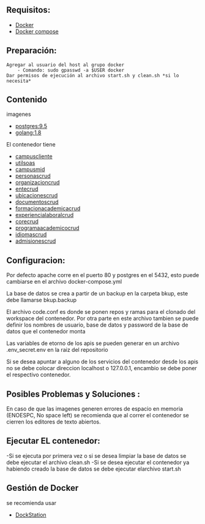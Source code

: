 ## Requisitos:

* [Docker](https://docs.docker.com/install/)
* [Docker compose](https://docs.docker.com/compose/install/)

## Preparación:

    Agregar al usuario del host al grupo docker
        - Comando: sudo gpasswd -a $USER docker
    Dar permisos de ejecución al archivo start.sh y clean.sh *si lo necesita*

## Contenido

imagenes

* [postgres:9.5](https://www.postgresql.org/docs/9.5/static/release-9-5.html)
* [golang:1.8](https://blog.golang.org/go1.8)

El contenedor tiene

* [campuscliente](https://github.com/udistrital/campus_cliente)
* [utilsoas](https://github.com/udistrital/utils_oas)
* [campusmid](https://github.com/udistrital/campus_mid)
* [personascrud](https://github.com/udistrital/personas_crud)
* [organizacioncrud](https://github.com/udistrital/organizacion_crud)
* [entecrud](https://github.com/udistrital/ente_crud)
* [ubicacionescrud](https://github.com/udistrital/ubicaciones_crud)
* [documentoscrud](https://github.com/udistrital/documentos_crud)
* [formacionacademicacrud](https://github.com/udistrital/formacion_academica_crud)
* [experiencialaboralcrud](https://github.com/udistrital/experiencia_laboral_crud)
* [corecrud](https://github.com/udistrital/core_crud)
* [programaacademicocrud](https://github.com/udistrital/programa_academico_crud)
* [idiomascrud](https://github.com/udistrital/idiomas_crud)
* [admisionescrud](https://github.com/udistrital/admisiones_crud)

## Configuracion:

Por defecto apache corre en el puerto 80 y postgres en el 5432, esto puede cambiarse en el archivo docker-compose.yml

La base de datos se crea a partir de un backup en la carpeta bkup, este debe llamarse bkup.backup

El archivo code.conf es donde se ponen repos y ramas para el clonado del workspace del contenedor. Por otra parte en este archivo tambien se puede definir los nombres de usuario, base de datos y password de la base de datos que el contenedor monta

Las variables de etorno de los apis se pueden generar en un archivo .env_secret.env en la raiz del repositorio

Si se desea apuntar a alguno de los servicios del contenedor desde los apis no se debe colocar direccion localhost o 127.0.0.1, encambio se debe poner el respectivo contenedor.

## Posibles Problemas y Soluciones :

En caso de que las imagenes generen errores de espacio en memoria (ENOESPC, No space left) se recomienda que al correr el contenedor se cierren los editores de texto abiertos.


## Ejecutar EL contenedor:

-Si se ejecuta por primera vez o si se desea limpiar la base de datos se debe ejecutar el archivo clean.sh
-Si se desea ejecutar el contenedor ya habiendo creado la base de datos se debe ejecutar elarchivo start.sh


## Gestión de Docker

se recomienda usar
* [DockStation](https://dockstation.io/)
